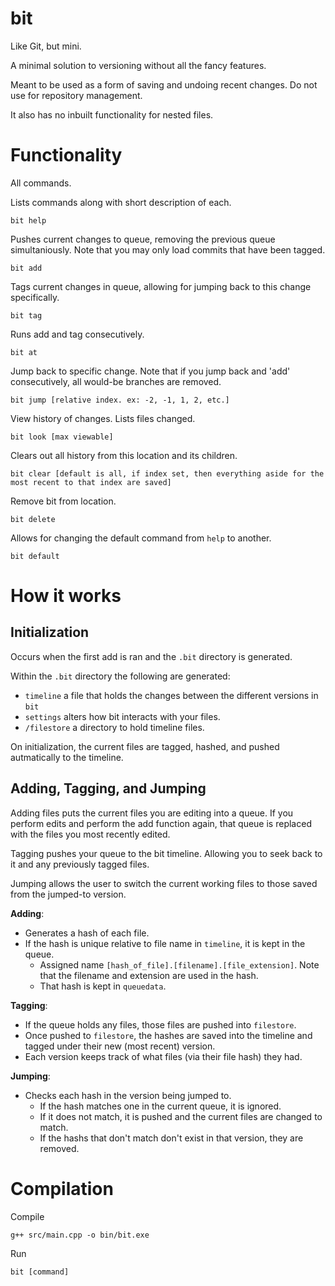 # bit
 Like Git, but mini.

A minimal solution to versioning without all the fancy features. 

Meant to be used as a form of saving and undoing recent changes. Do not use for repository management.

It also has no inbuilt functionality for nested files.

# Functionality

All commands.


Lists commands along with short description of each.
```
bit help
```

Pushes current changes to queue, removing the previous queue simultaniously. Note that you may only load commits that have been tagged.
```
bit add
```

Tags current changes in queue, allowing for jumping back to this change specifically.
```
bit tag
```

Runs add and tag consecutively.
```
bit at
```

Jump back to specific change. Note that if you jump back and 'add' consecutively, all would-be branches are removed. 
```
bit jump [relative index. ex: -2, -1, 1, 2, etc.]
```

View history of changes. Lists files changed.
```
bit look [max viewable]
```

Clears out all history from this location and its children.
```
bit clear [default is all, if index set, then everything aside for the most recent to that index are saved]
```

Remove bit from location.
```
bit delete
```

Allows for changing the default command from `help` to another. 
```
bit default
```

# How it works

## Initialization

Occurs when the first add is ran and the `.bit` directory is generated.

Within the `.bit` directory the following are generated:
- `timeline` a file that holds the changes between the different versions in `bit`
- `settings` alters how bit interacts with your files.
- `/filestore` a directory to hold timeline files.

On initialization, the current files are tagged, hashed, and pushed autmatically to the timeline.

## Adding, Tagging, and Jumping

Adding files puts the current files you are editing into a queue. If you perform edits and perform the add function again, that queue is replaced with the files you most recently edited.

Tagging pushes your queue to the bit timeline. Allowing you to seek back to it and any previously tagged files.

Jumping allows the user to switch the current working files to those saved from the jumped-to version.

**Adding**:
- Generates a hash of each file.
- If the hash is unique relative to file name in `timeline`, it is kept in the queue.
  - Assigned name `[hash_of_file].[filename].[file_extension]`. Note that the filename and extension are used in the hash.
  - That hash is kept in `queuedata`.

**Tagging**:
- If the queue holds any files, those files are pushed into `filestore`.
- Once pushed to `filestore`, the hashes are saved into the timeline and tagged under their new (most recent) version.
- Each version keeps track of what files (via their file hash) they had.

**Jumping**:
- Checks each hash in the version being jumped to.
  - If the hash matches one in the current queue, it is ignored. 
  - If it does not match, it is pushed and the current files are changed to match.
  - If the hashs that don't match don't exist in that version, they are removed.



# Compilation

Compile
```
g++ src/main.cpp -o bin/bit.exe
```

Run
```
bit [command]
```